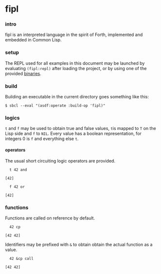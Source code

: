 # fipl

### intro
fipl is an interpreted language in the spirit of Forth, implemented and embedded in Common Lisp.

### setup
The REPL used for all examples in this document may be launched by evaluating `(fipl:repl)` after loading the project,
or by using one of the provided [binaries](https://github.com/codr7/fipl/tree/main/bin).

### build
Building an executable in the current directory goes something like this:

```
$ sbcl --eval "(asdf:operate :build-op 'fipl)"
```

### logics
`t` and `f` may be used to obtain true and false values, `t`is mapped to `T` on the Lisp side and `f` to `NIL`.
Every value has a boolean representation, for integers 0 is `f` and everything else `t`.

#### operators
The usual short circuiting logic operators are provided.

```
  t 42 and

[42]
```

```
  f 42 or

[42]
```

### functions
Functions are called on reference by default.

```
  42 cp
  
[42 42]
```

Identifiers may be prefixed with `&` to obtain obtain the actual function as a value.

```
  42 &cp call
  
[42 42]
```